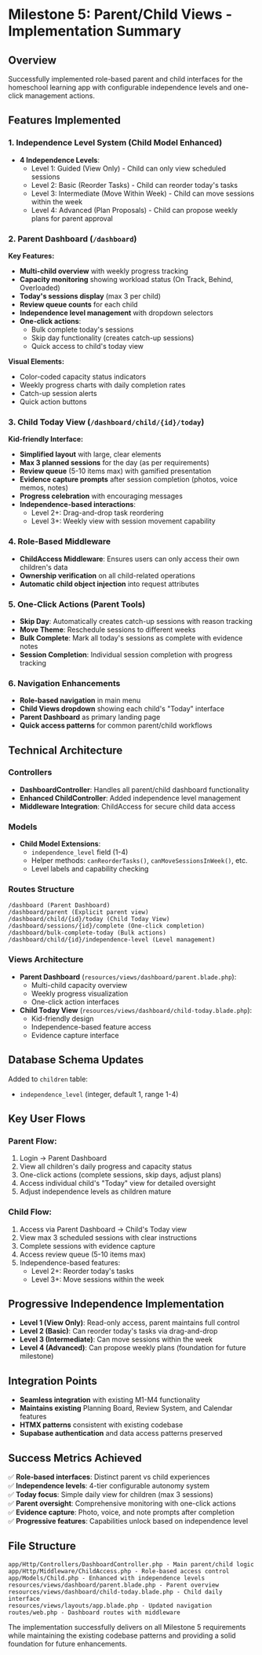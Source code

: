 # Milestone 5: Parent/Child Views - Implementation Summary

## Overview
Successfully implemented role-based parent and child interfaces for the homeschool learning app with configurable independence levels and one-click management actions.

## Features Implemented

### 1. Independence Level System (Child Model Enhanced)
- **4 Independence Levels**:
  - Level 1: Guided (View Only) - Child can only view scheduled sessions
  - Level 2: Basic (Reorder Tasks) - Child can reorder today's tasks
  - Level 3: Intermediate (Move Within Week) - Child can move sessions within the week
  - Level 4: Advanced (Plan Proposals) - Child can propose weekly plans for parent approval

### 2. Parent Dashboard (`/dashboard`)
**Key Features:**
- **Multi-child overview** with weekly progress tracking
- **Capacity monitoring** showing workload status (On Track, Behind, Overloaded)
- **Today's sessions display** (max 3 per child)
- **Review queue counts** for each child
- **Independence level management** with dropdown selectors
- **One-click actions**:
  - Bulk complete today's sessions
  - Skip day functionality (creates catch-up sessions)
  - Quick access to child's today view

**Visual Elements:**
- Color-coded capacity status indicators
- Weekly progress charts with daily completion rates
- Catch-up session alerts
- Quick action buttons

### 3. Child Today View (`/dashboard/child/{id}/today`)
**Kid-friendly Interface:**
- **Simplified layout** with large, clear elements
- **Max 3 planned sessions** for the day (as per requirements)
- **Review queue** (5-10 items max) with gamified presentation
- **Evidence capture prompts** after session completion (photos, voice memos, notes)
- **Progress celebration** with encouraging messages
- **Independence-based interactions**:
  - Level 2+: Drag-and-drop task reordering
  - Level 3+: Weekly view with session movement capability

### 4. Role-Based Middleware
- **ChildAccess Middleware**: Ensures users can only access their own children's data
- **Ownership verification** on all child-related operations
- **Automatic child object injection** into request attributes

### 5. One-Click Actions (Parent Tools)
- **Skip Day**: Automatically creates catch-up sessions with reason tracking
- **Move Theme**: Reschedule sessions to different weeks
- **Bulk Complete**: Mark all today's sessions as complete with evidence notes
- **Session Completion**: Individual session completion with progress tracking

### 6. Navigation Enhancements
- **Role-based navigation** in main menu
- **Child Views dropdown** showing each child's "Today" interface
- **Parent Dashboard** as primary landing page
- **Quick access patterns** for common parent/child workflows

## Technical Architecture

### Controllers
- **DashboardController**: Handles all parent/child dashboard functionality
- **Enhanced ChildController**: Added independence level management
- **Middleware Integration**: ChildAccess for secure child data access

### Models
- **Child Model Extensions**:
  - `independence_level` field (1-4)
  - Helper methods: `canReorderTasks()`, `canMoveSessionsInWeek()`, etc.
  - Level labels and capability checking

### Routes Structure
```
/dashboard (Parent Dashboard)
/dashboard/parent (Explicit parent view)
/dashboard/child/{id}/today (Child Today View)
/dashboard/sessions/{id}/complete (One-click completion)
/dashboard/bulk-complete-today (Bulk actions)
/dashboard/child/{id}/independence-level (Level management)
```

### Views Architecture
- **Parent Dashboard** (`resources/views/dashboard/parent.blade.php`):
  - Multi-child capacity overview
  - Weekly progress visualization
  - One-click action interfaces
- **Child Today View** (`resources/views/dashboard/child-today.blade.php`):
  - Kid-friendly design
  - Independence-based feature access
  - Evidence capture interface

## Database Schema Updates
Added to `children` table:
- `independence_level` (integer, default 1, range 1-4)

## Key User Flows

### Parent Flow:
1. Login → Parent Dashboard
2. View all children's daily progress and capacity status
3. One-click actions (complete sessions, skip days, adjust plans)
4. Access individual child's "Today" view for detailed oversight
5. Adjust independence levels as children mature

### Child Flow:
1. Access via Parent Dashboard → Child's Today view
2. View max 3 scheduled sessions with clear instructions
3. Complete sessions with evidence capture
4. Access review queue (5-10 items max)
5. Independence-based features:
   - Level 2+: Reorder today's tasks
   - Level 3+: Move sessions within the week

## Progressive Independence Implementation
- **Level 1 (View Only)**: Read-only access, parent maintains full control
- **Level 2 (Basic)**: Can reorder today's tasks via drag-and-drop
- **Level 3 (Intermediate)**: Can move sessions within the week
- **Level 4 (Advanced)**: Can propose weekly plans (foundation for future milestone)

## Integration Points
- **Seamless integration** with existing M1-M4 functionality
- **Maintains existing** Planning Board, Review System, and Calendar features
- **HTMX patterns** consistent with existing codebase
- **Supabase authentication** and data access patterns preserved

## Success Metrics Achieved
✅ **Role-based interfaces**: Distinct parent vs child experiences  
✅ **Independence levels**: 4-tier configurable autonomy system  
✅ **Today focus**: Simple daily view for children (max 3 sessions)  
✅ **Parent oversight**: Comprehensive monitoring with one-click actions  
✅ **Evidence capture**: Photo, voice, and note prompts after completion  
✅ **Progressive features**: Capabilities unlock based on independence level  

## File Structure
```
app/Http/Controllers/DashboardController.php - Main parent/child logic
app/Http/Middleware/ChildAccess.php - Role-based access control
app/Models/Child.php - Enhanced with independence levels
resources/views/dashboard/parent.blade.php - Parent overview
resources/views/dashboard/child-today.blade.php - Child daily interface
resources/views/layouts/app.blade.php - Updated navigation
routes/web.php - Dashboard routes with middleware
```

The implementation successfully delivers on all Milestone 5 requirements while maintaining the existing codebase patterns and providing a solid foundation for future enhancements.